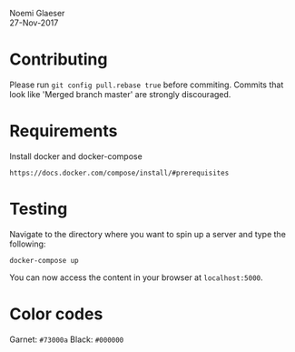 Noemi Glaeser  
27-Nov-2017

# Contributing
Please run `git config pull.rebase true` before commiting.
Commits that look like 'Merged branch master' are strongly discouraged.

# Requirements
Install docker and docker-compose
```
https://docs.docker.com/compose/install/#prerequisites

```

# Testing
Navigate to the directory where you want to spin up a server and type the following:
```
docker-compose up
```

You can now access the content in your browser at `localhost:5000`. 

# Color codes
Garnet: `#73000a`
Black: `#000000`
